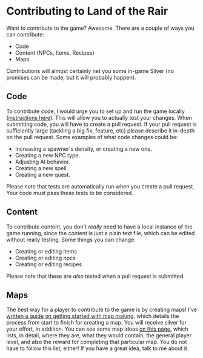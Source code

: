 # Contributing to Land of the Rair

Want to contribute to the game? Awesome. There are a couple of ways you can contribute:

* Code
* Content (NPCs, Items, Recipes)
* Maps

Contributions will almost certainly net you some in-game Silver (no promises can be made, but it will probably happen). 

## Code

To contribute code, I would urge you to set up and run the game locally ([instructions here](https://github.com/LandOfTheRair/lotr2/blob/master/README.md#requirements)). This will allow you to actually test your changes. When submitting code, you will have to create a pull request. If your pull request is sufficiently large (tackling a big fix, feature, etc) please describe it in-depth on the pull request. Some examples of what code changes could be:

* Increasing a spawner's density, or creating a new one.
* Creating a new NPC type.
* Adjusting AI behavior.
* Creating a new spell.
* Creating a new quest.

Please note that tests are automatically run when you create a pull request. Your code must pass these tests to be considered.

## Content

To contribute content, you don't _really_ need to have a local instance of the game running, since the content is just a plain text file, which can be edited without really testing. Some things you can change:

* Creating or editing items
* Creating or editing npcs
* Creating or editing recipes

Please note that these are _also_ tested when a pull request is submitted.

## Maps

 The best way for a player to contribute to the game is by creating maps! I've [written a guide on getting started with map making](https://github.com/LandOfTheRair/lotr2/wiki/Map-Creation), which details the process from start to finish for creating a map. You will receive silver for your effort, in addition. You can see some map ideas [on this page](https://github.com/LandOfTheRair/landoftherair/wiki/Possible-New-Maps), which lists, in detail, where they are, what they would contain, the general player level, and also the reward for completing that particular map. You do not have to follow this list, either! If you have a great idea, talk to me about it.